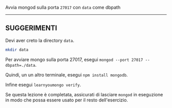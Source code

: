 Avvia mongod sulla porta `27017` con `data` come dbpath

-----------------------------------------------------------
## SUGGERIMENTI

Devi aver creto la directory `data`.

```bash
mkdir data
```

Per avviare mongo sulla porta 27017, esegui `mongod --port 27017 --dbpath=./data`.

Quindi, un un altro terminale, esegui `npm install mongodb`.

Infine esegui `learnyoumongo verify`.

Se questa lezione è completata, assicurati di lasciare `mongod` in eseguzione 
in modo che possa essere usato per il resto dell'esercizio.

